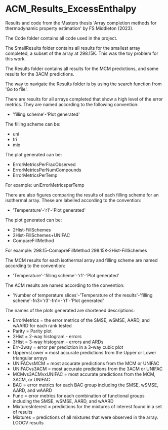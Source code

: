 # ACM_Results_ExcessEnthalpy
Results and code from the Masters thesis 'Array completion methods for thermodynamic property estimation' by FS Middleton (2023).

The Code folder contains all code used in the project. 

The SmallResults folder contains all results for the smallest array completed, a subset of the array at 298.15K. This was the toy problem for this work.

The Results folder contains all results for the MCM predictions, and some results for the 3ACM predictions. 

The way to navigate the Results folder is by using the search function from 'Go to file'. 

There are results for all arrays completed that show a high level of the error metrics. They are named according to the following convention:
* 'filling scheme'-'Plot generated'

The filling scheme can be: 
* uni
* tri 
* mix

The plot generated can be: 
* ErrorMetricsPerFracObserved
* ErrorMetricsPerNumCompounds
* ErrorMetricsPerTemp

For example: uniErrorMetricsperTemp

There are also figures comparing the results of each filling scheme for an isothermal array. These are labelled according to the convention:
*  'Temperature'-'r1'-'Plot generated'

The plot generated can be:
* 2Hist-FillSchemes
* 2Hist-FillSchemes+UNIFAC
* CompareFillMethod

For example: 
298.15-ComapreFillMethod 
298.15K-2Hist-FillSchemes

The MCM results for each isothermal array and filling scheme are named according to the convention: 
* 'Temperature'-'filling scheme'-'r1'-'Plot generated'
  
The ACM results are named according to the convention:
* 'Number of temperature slices'-'Temperature of the results'-'filling scheme'-fn3='r3'-fn1=-'r1'-'Plot generated'

The names of the plots generated are shortened descriptions:
* ErrorMetrics = the error metrics of the SMSE, wSMSE, AARD, and wAARD for each rank tested
* Parity = Parity plot
* 2Hist = 2-way histogram - errors
* 3Hist = 3-way histogram - errors and ARDs
* Err-3way = error per prediction in a 3-way cubic plot
* UppervsLower = most accurate predictions from the Upper or Lower triangular arrays
* UNIFACvsMCM = most accurate predictions from the MCM or UNIFAC
* UNIFACvs3ACM =  most accurate predictions from the 3ACM or UNIFAC
* MCMvs3ACMvxUNIFAC = most accurate predictions from the MCM, 3ACM, or UNIFAC
* BAC = error metrics for each BAC group including the SMSE, wSMSE, AARD, and wAARD
* Func = error metrics for each combination of functional groups including the SMSE, wSMSE, AARD, and wAARD
* MixturesInterest = predictions for the mixtures of interest found in a set of results
* Mixtures = predictions of all mixtures that were observed in the array. LOOCV results 
